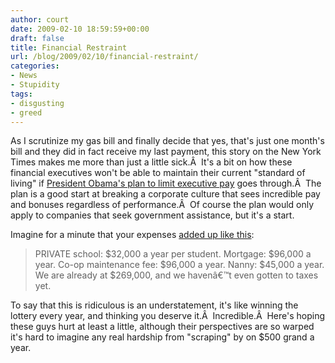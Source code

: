 ```yaml
---
author: court
date: 2009-02-10 18:59:59+00:00
draft: false
title: Financial Restraint
url: /blog/2009/02/10/financial-restraint/
categories:
- News
- Stupidity
tags:
- disgusting
- greed
---
```


As I scrutinize my gas bill and finally decide that yes, that's just one month's bill and they did in fact receive my last payment, this story on the New York Times makes me more than just a little sick.Â  It's a bit on how these financial executives won't be able to maintain their current "standard of living" if [President Obama's plan to limit executive pay](http://www.nytimes.com/2009/02/05/us/politics/05pay.html?pagewanted=2&_r=1&ref=fashion) goes through.Â  The plan is a good start at breaking a corporate culture that sees incredible pay and bonuses regardless of performance.Â  Of course the plan would only apply to companies that seek government assistance, but it's a start.

Imagine for a minute that your expenses [added up like this](http://www.nytimes.com/2009/02/08/fashion/08halfmill.html):


<blockquote>PRIVATE school: $32,000 a year per student.
Mortgage: $96,000 a year.
Co-op maintenance fee: $96,000 a year.
Nanny: $45,000 a year.
We are already at $269,000, and we havenâ€™t even gotten to taxes yet.</blockquote>


To say that this is ridiculous is an understatement, it's like winning the lottery every year, and thinking you deserve it.Â  Incredible.Â  Here's hoping these guys hurt at least a little, although their perspectives are so warped it's hard to imagine any real hardship from "scraping" by on $500 grand a year.
